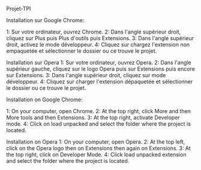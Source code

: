 Projet-TPI

Installation sur Google Chrome:

1: Sur votre ordinateur, ouvrez Chrome.
2: Dans l'angle supérieur droit, cliquez sur Plus puis Plus d'outils puis Extensions.
3: Dans l'angle supérieur droit, activez le mode développeur.
4: Cliquez sur chargez l'extension non empaquetée et sélectionner le dossier ou ce trouve le projet.

Installation sur Opera
1: Sur votre ordinateur, ouvrez Opera.
2: Dans l'angle supérieur gauche, cliquez sur le logo Opera puis sur Extensions puis encore sur Extensions.
3: Dans l'angle supérieur droit, cliquez sur mode développeur.
4: Cliquez sur charger l'extension dépaquetée et sélectionner le dossier ou ce trouve le projet.

Installation on Google Chrome:

1: On your computer, open Chrome.
2: At the top right, click More and then More tools and then Extensions.
3: At the top right, activate Developer mode.
4: Click on load unpacked and select the folder where the project is located. 

Installation on Opera
1: On your computer, open Opera.
2: At the top left, click on the Opera logo then on Extensions then again on Extensions.
3: At the top right, click on Developer Mode.
4: Click load unpacked extension and select the folder where the project is located.